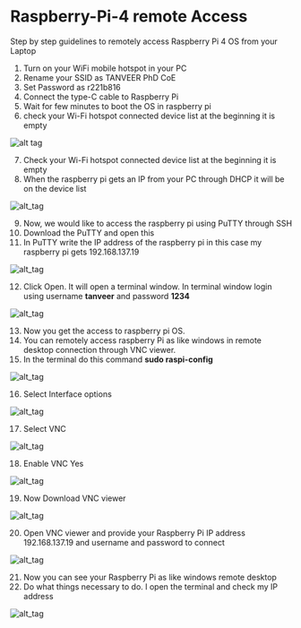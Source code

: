 # Raspberry-Pi-4 remote Access
Step by step guidelines to remotely access Raspberry Pi 4 OS from your Laptop

1.	Turn on your WiFi mobile hotspot in your PC
2.	Rename your SSID as TANVEER PhD CoE
3.	Set Password as r221b816
4.	Connect the type-C cable to Raspberry Pi
5.	Wait for few minutes to boot the OS in raspberry pi
6.	check your Wi-Fi hotspot connected device list at the beginning it is empty

![alt tag](https://github.com/TanveerKUET/Raspberry-Pi-4/blob/main/Raspberry%20Pi%204%20OS%20Remote%20Access/Wi-Fi%20Mobile%20Hotspot%20setup.jpg)

7. Check your Wi-Fi hotspot connected device list at the beginning it is empty
8. When the raspberry pi gets an IP from your PC through DHCP it will be on the device list

![alt_tag](https://github.com/TanveerKUET/Raspberry-Pi-4/blob/main/Raspberry%20Pi%204%20OS%20Remote%20Access/Raspberry%20Pi%204%20gets%20IP%20from%20PC%20hotspot.jpg)

9. Now, we would like to access the raspberry pi using PuTTY through SSH
10. Download the PuTTY and open this 
11. In PuTTY write the IP address of the raspberry pi in this case my raspberry pi gets 192.168.137.19

![alt_tag](https://github.com/TanveerKUET/Raspberry-Pi-4/blob/main/Raspberry%20Pi%204%20OS%20Remote%20Access/PuTTY%20Login.jpg?)

12. Click Open. It will open a terminal window. In terminal window login using username **tanveer** and password **1234**

![alt_tag](https://github.com/TanveerKUET/Raspberry-Pi-4/blob/main/Raspberry%20Pi%204%20OS%20Remote%20Access/PuTTY%20Terminal%20Login%20to%20raspberry%20Pi.jpg)

13. Now you get the access to raspberry pi OS.
14. You can remotely access raspberry Pi as like windows in remote desktop connection through VNC viewer.
15. In the terminal do this command **sudo raspi-config**

![alt_tag](https://github.com/TanveerKUET/Raspberry-Pi-4/blob/main/Raspberry%20Pi%204%20OS%20Remote%20Access/VNC%20configure.jpg)

16. Select Interface options

![alt_tag](https://github.com/TanveerKUET/Raspberry-Pi-4/blob/main/Raspberry%20Pi%204%20OS%20Remote%20Access/Interface%20option.jpg)

17. Select VNC

![alt_tag](https://github.com/TanveerKUET/Raspberry-Pi-4/blob/main/Raspberry%20Pi%204%20OS%20Remote%20Access/Enable%20VNC.jpg)

18. Enable VNC Yes

![alt_tag](https://github.com/TanveerKUET/Raspberry-Pi-4/blob/main/Raspberry%20Pi%204%20OS%20Remote%20Access/Enable%20VNC%20Yes.jpg)

19. Now Download VNC viewer

![alt_tag](https://github.com/TanveerKUET/Raspberry-Pi-4/blob/main/Raspberry%20Pi%204%20OS%20Remote%20Access/Download%20VNC%20viewer.jpg)

20. Open VNC viewer and provide your Raspberry Pi IP address 192.168.137.19 and username and password to connect

![alt_tag](https://github.com/TanveerKUET/Raspberry-Pi-4/blob/main/Raspberry%20Pi%204%20OS%20Remote%20Access/VNC%20Remote%20access.jpg)

21. Now you can see your Raspberry Pi as like windows remote desktop
22. Do what things necessary to do. I open the terminal and check my IP address

![alt_tag](https://github.com/TanveerKUET/Raspberry-Pi-4/blob/main/Raspberry%20Pi%204%20OS%20Remote%20Access/Remote%20Raspberry%20Pi%20Access.jpg)
